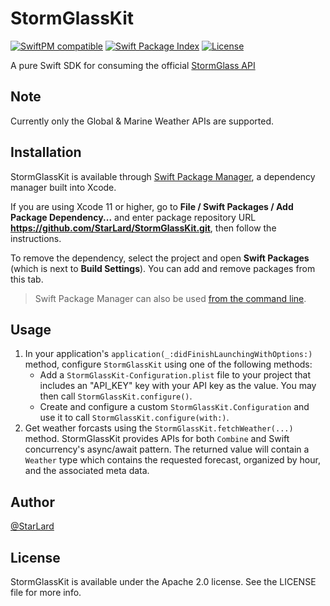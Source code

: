 # StormGlassKit

[![SwiftPM compatible](https://img.shields.io/badge/spm-compatible-brightgreen.svg?style=flat)](https://swift.org/package-manager)
[![Swift Package Index](https://img.shields.io/endpoint?url=https%3A%2F%2Fswiftpackageindex.com%2Fapi%2Fpackages%2FStarLard%2FStormGlassKit%2Fbadge%3Ftype%3Dswift-versions)](https://swiftpackageindex.com/StarLard/StormGlassKit)
[![License](https://img.shields.io/badge/License-Apache_2.0-blue.svg)](https://github.com/StarLard/StormGlassKit/blob/main/LICENSE)

A pure Swift SDK for consuming the official [StormGlass API](https://docs.stormglass.io)

## Note

Currently only the Global & Marine Weather APIs are supported.

## Installation

StormGlassKit is available through [Swift Package Manager](https://swift.org/package-manager/), a dependency manager built into Xcode.

If you are using Xcode 11 or higher, go to **File / Swift Packages / Add Package Dependency...** and enter package repository URL **https://github.com/StarLard/StormGlassKit.git**, then follow the instructions.

To remove the dependency, select the project and open **Swift Packages** (which is next to **Build Settings**). You can add and remove packages from this tab.

> Swift Package Manager can also be used [from the command line](https://swift.org/package-manager/).

## Usage

1. In your application's `application(_:didFinishLaunchingWithOptions:)` method, configure `StormGlassKit` using one of the following methods:
    * Add a `StormGlassKit-Configuration.plist` file to your project that includes an "API_KEY" key with your API key as the value. You may then
    call `StormGlassKit.configure()`.
    * Create and configure a custom `StormGlassKit.Configuration` and use it to call `StormGlassKit.configure(with:)`.
2. Get weather forcasts using the `StormGlassKit.fetchWeather(...)` method. StormGlassKit provides APIs for both `Combine` and Swift concurrency's async/await pattern. The returned value will contain a `Weather` type which contains the requested forecast, organized by hour, and the associated meta data.

## Author

[@StarLard]([https://twitter.com/CalebFriden](https://bsky.app/profile/starlard.bsky.social))

## License

StormGlassKit is available under the Apache 2.0 license. See the LICENSE file for more info.
